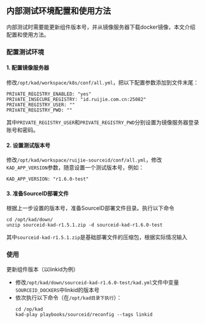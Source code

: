 ## 内部测试环境配置和使用方法

内部测试时需要能更新组件版本号，并从镜像服务器下载docker镜像，本文介绍配置和使用方法。

### 配置测试环境

#### 1. 配置镜像服务器

修改`/opt/kad/workspace/k8s/conf/all.yml`，把以下配置参数添加到文件末尾：
```
PRIVATE_REGISTRY_ENABLED: "yes"
PRIVATE_INSECURE_REGISTRY: "id.ruijie.com.cn:25082"
PRIVATE_REGISTRY_USER: ""
PRIVATE_REGISTRY_PWD: ""
```
其中`PRIVATE_REGISTRY_USER`和`PRIVATE_REGISTRY_PWD`分别设置为镜像服务器登录账号和密码。

#### 2. 设置测试版本号

修改`/opt/kad/workspace/ruijie-sourceid/conf/all.yml`，修改`KAD_APP_VERSION`参数，随意设置一个测试版本号，例如：
```
KAD_APP_VERSION: "r1.6.0-test"
```

#### 3. 准备SourceID部署文件

根据上一步设置的版本号，准备SourceID部署文件目录。执行以下命令
```
cd /opt/kad/down/
unzip sourceid-kad-r1.5.1.zip -d sourceid-kad-r1.6.0-test
```
其中`sourceid-kad-r1.5.1.zip`是基础部署文件的压缩包，根据实际情况输入

### 使用

更新组件版本（以linkid为例）
- 修改`/opt/kad/down/sourceid-kad-r1.6.0-test/kad.yml`文件中变量`SOURCEID_DOCKERS`中linkid的版本号
- 依次执行以下命令（在`/opt/kad目录下执行`）：
    ```
    cd /op/kad
    kad-play playbooks/sourceid/reconfig --tags linkid
    ```
